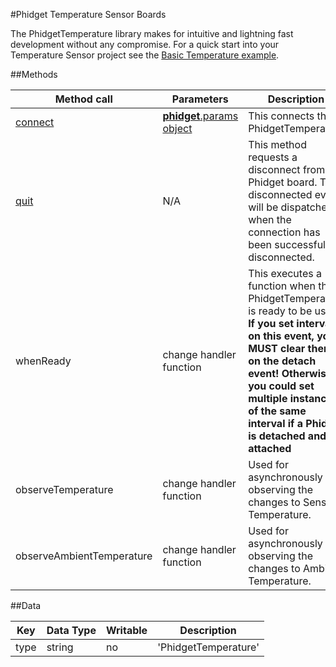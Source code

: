 #Phidget Temperature Sensor Boards

The PhidgetTemperature library makes for intuitive and lightning fast development without any compromise. For a quick start into your Temperature Sensor project see the [Basic Temperature example](https://github.com/RIAEvangelist/node-phidget-API/blob/master/examples/temperature.js).

##Methods

|Method call|Parameters|Description|
|-----------|----------|-----------|
|[connect](https://github.com/RIAEvangelist/node-phidget-API/blob/master/docs/Phidget.md#connecting--phidgetparams)|[__phidget__.params object](https://github.com/RIAEvangelist/node-phidget-API/blob/master/docs/Phidget.md#connecting--phidgetparams)|This connects the PhidgetTemperature |
|[quit](https://github.com/RIAEvangelist/node-phidget-API/blob/master/docs/Phidget.md#methods)|N/A |This method requests a disconnect from the Phidget board.  The disconnected event will be dispatched when the connection has been successfully disconnected. |
|whenReady|change handler function|This executes a function when the PhidgetTemperature is ready to be used. __If you set intervals on this event, you MUST clear them on the detach event! Otherwise, you could set multiple instances of the same interval if a Phidget is detached and re attached__|
|observeTemperature|change handler function|Used for asynchronously observing the changes to Sensor Temperature.|
|observeAmbientTemperature|change handler function|Used for asynchronously observing the changes to Ambient Temperature.|

##Data

|Key|Data Type|Writable|Description|
|---|---------|--------|-----------|
|type|string|no|'PhidgetTemperature'|
